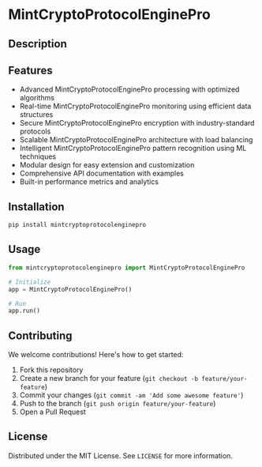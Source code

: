 # MintCryptoProtocolEnginePro

## Description



## Features

- Advanced MintCryptoProtocolEnginePro processing with optimized algorithms
- Real-time MintCryptoProtocolEnginePro monitoring using efficient data structures
- Secure MintCryptoProtocolEnginePro encryption with industry-standard protocols
- Scalable MintCryptoProtocolEnginePro architecture with load balancing
- Intelligent MintCryptoProtocolEnginePro pattern recognition using ML techniques
- Modular design for easy extension and customization
- Comprehensive API documentation with examples
- Built-in performance metrics and analytics
## Installation

```bash
pip install mintcryptoprotocolenginepro
```

## Usage

```python
from mintcryptoprotocolenginepro import MintCryptoProtocolEnginePro

# Initialize
app = MintCryptoProtocolEnginePro()

# Run
app.run()
```

## Contributing

We welcome contributions! Here's how to get started:

1. Fork this repository
2. Create a new branch for your feature (`git checkout -b feature/your-feature`)
3. Commit your changes (`git commit -am 'Add some awesome feature'`)
4. Push to the branch (`git push origin feature/your-feature`)
5. Open a Pull Request

## License

Distributed under the MIT License. See `LICENSE` for more information.
